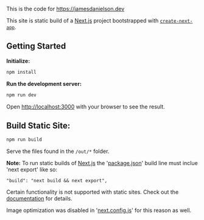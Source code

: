 This is the code for https://jamesdanielson.dev

This site is static build of a [Next.js](https://nextjs.org/) project bootstrapped with [`create-next-app`](https://github.com/vercel/next.js/tree/canary/packages/create-next-app).

## Getting Started

**Initialize:**

```bash
npm install
```

**Run the development server:**

```bash
npm run dev
```

Open [http://localhost:3000](http://localhost:3000) with your browser to see the result.

## Build Static Site:

```bash
npm run build
```

Serve the files found in the `/out/*` folder.

**Note:** To run static builds of [Next.js](https://nextjs.org/) the '[package.json](https://github.com/geekylink/jamesdanielson.dev/blob/main/package.json)' build line must inclue 'next export' like so:

```
"build": "next build && next export",
```

Certain functionality is not supported with static sites. Check out the [documentation](https://nextjs.org/docs/advanced-features/static-html-export) for details.

Image optimization was disabled in '[next.config.js](https://github.com/geekylink/jamesdanielson.dev/blob/main/next.config.js)' for this reason as well.

